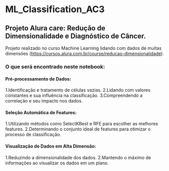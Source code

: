 # ML_Classification_AC3
## Projeto Alura care: Redução de Dimensionalidade e Diagnóstico de Câncer. 

Projeto realizado no curso Machine Learning lidando com dados de muitas dimensões (https://cursos.alura.com.br/course/reducao-dimensionalidade). 

### O que será encontrado neste notebook:

#### Pré-processamento de Dados:

1.Identificação e tratamento de células vazias.
2.Lidando com valores constantes e sua influência na classificação.
3.Compreendendo a correlação e seu impacto nos dados.

#### Seleção Automática de Features:

1.Utilizando métodos como SelectKBest e RFE para escolher as melhores features.
2.Determinando o conjunto ideal de features para otimizar o processo de classificação.

#### Visualização de Dados em Alta Dimensão:

1.Reduzindo a dimensionalidade dos dados.
2.Mantendo o máximo de informações ao visualizar os dados em um plano.
